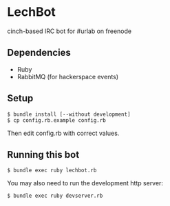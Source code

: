 # LechBot
cinch-based IRC bot for #urlab on freenode

## Dependencies
 
* Ruby
* RabbitMQ (for hackerspace events)

## Setup

	$ bundle install [--without development]
	$ cp config.rb.example config.rb

Then edit config.rb with correct values.

## Running this bot

	$ bundle exec ruby lechbot.rb

You may also need to run the development http server:

	$ bundle exec ruby devserver.rb

